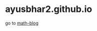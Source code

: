 # ayusbhar2.github.io
 go to [math-blog](https://ayusbhar2.github.io/math-bloging-with-jupyter-book/main.html)
